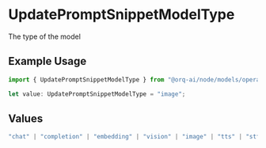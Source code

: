 # UpdatePromptSnippetModelType

The type of the model

## Example Usage

```typescript
import { UpdatePromptSnippetModelType } from "@orq-ai/node/models/operations";

let value: UpdatePromptSnippetModelType = "image";
```

## Values

```typescript
"chat" | "completion" | "embedding" | "vision" | "image" | "tts" | "stt" | "rerank" | "moderations"
```